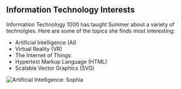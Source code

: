 ## Information Technology Interests

Information Technology 1000 has taught Summer about a variety of technolgies. Here are some of the topics she finds most interesting:
* Artificial Intelligence (AI)
* Virtual Reality (VR)
* The Internet of Things
* Hypertext Markup Language (HTML)
* Scalable Vector Graphics (SVG)

![Artificial Intelligence: Sophia](https://www.google.com/url?sa=i&url=https%3A%2F%2Fwww.unite.ai%2Fis-hansons-robotics-sophia-robot-using-ai-or-is-it-a-marketing-stunt%2F&psig=AOvVaw0cGzaIHVgRQLzDWLzHGeA9&ust=1607719522101000&source=images&cd=vfe&ved=0CAIQjRxqFwoTCODq0IikxO0CFQAAAAAdAAAAABAG)

